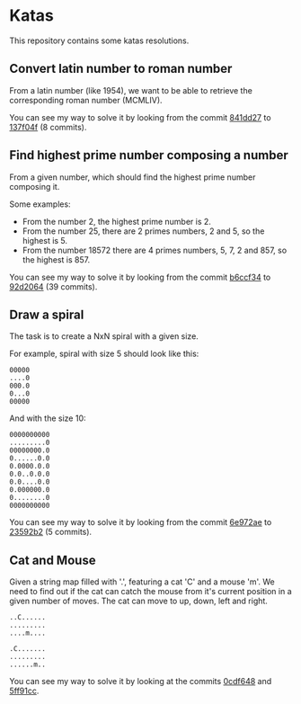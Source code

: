 # Katas

This repository contains some katas resolutions.

## Convert latin number to roman number

From a latin number (like 1954), we want to be able to retrieve the corresponding roman number (MCMLIV).

You can see my way to solve it by looking from the commit [841dd27](https://github.com/Rezouce/katas/commit/841dd27619f36dbf9d4ba4ee3637855023e40f9f) to [137f04f](https://github.com/Rezouce/katas/commit/137f04f82b0691a054b088469e11e3b6f245968a) (8 commits).

## Find highest prime number composing a number

From a given number, which should find the highest prime number composing it.

Some examples:
- From the number 2, the highest prime number is 2.
- From the number 25, there are 2 primes numbers, 2 and 5, so the highest is 5.
- From the number 18572 there are 4 primes numbers, 5, 7, 2 and 857, so the highest is 857.

You can see my way to solve it by looking from the commit [b6ccf34](https://github.com/Rezouce/katas/commit/b6ccf34673332eef2b9f014764b9df057eb940a0) to [92d2064](https://github.com/Rezouce/katas/commit/92d206419dfa6030a8c549cc3c71b158a9ad78ff) (39 commits).

## Draw a spiral

The task is to create a NxN spiral with a given size.

For example, spiral with size 5 should look like this:
```
00000
....0
000.0
0...0
00000
```

And with the size 10:
```
0000000000
.........0
00000000.0
0......0.0
0.0000.0.0
0.0..0.0.0
0.0....0.0
0.000000.0
0........0
0000000000
```

You can see my way to solve it by looking from the commit [6e972ae](https://github.com/Rezouce/katas/commit/6e972ae8ce43cac04ced9a5602a9d6797b2752fd) to [23592b2](https://github.com/Rezouce/katas/commit/23592b2d1455e88353b8b7534fece100fa74e85a) (5 commits).

## Cat and Mouse

Given a string map filled with '.', featuring a cat 'C' and a mouse 'm'.
We need to find out if the cat can catch the mouse from it's current position in a given number of moves.
The cat can move to up, down, left and right.

```
..C......
.........
....m....
```

```
.C.......
.........
......m..
```

You can see my way to solve it by looking at the commits [0cdf648](https://github.com/Rezouce/katas/commit/0cdf648f2c2fe22051c04cb67694adf260f3feba) and [5ff91cc](https://github.com/Rezouce/katas/commit/5ff91cc9594d118bc1032b8a8a3fd4ccf4ef14d9).

